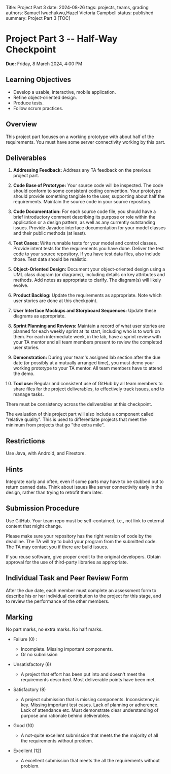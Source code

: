 Title: Project Part 3
date: 2024-08-26
tags: projects, teams, grading
authors: Samuel Iwuchukwu,Hazel Victoria Campbell
status: published
summary: Project Part 3
[TOC]

# Project Part 3 -- Half-Way Checkpoint

**Due:** Friday, 8 March 2024, 4:00 PM


## **Learning Objectives**

+ Develop a usable, interactive, mobile application.
+ Refine object-oriented design.
+ Produce tests.
+ Follow scrum practices.

## **Overview**

This project part focuses on a working prototype with about half of the requirements. You must have some server connectivity working by this part.

## **Deliverables**
1. **Addressing Feedback:**
Address any TA feedback on the previous project part.

2. **Code Base of Prototype:**
Your source code will be inspected. The code should conform to some consistent coding convention. Your prototype should provide something tangible to the user, supporting about half the requirements. Maintain the source code in your source repository.

3. **Code Documentation:**
For each source code file, you should have a brief introductory comment describing its purpose or role within the application or a design pattern, as well as any currently outstanding issues. Provide Javadoc interface documentation for your model classes and their public methods (at least).

4. **Test Cases:**
Write runnable tests for your model and control classes. Provide intent tests for the requirements you have done. Deliver the test code to your source repository. If you have test data files, also include those. Test data should be realistic.

5. **Object-Oriented Design:**
Document your object-oriented design using a UML class diagram (or diagrams), including details on key attributes and methods. Add notes as appropriate to clarify. The diagram(s) will likely evolve.

6. **Product Backlog:**
Update the requirements as appropriate. Note which user stories are done at this checkpoint.

7. **User Interface Mockups and Storyboard Sequences:**
Update these diagrams as appropriate.

8. **Sprint Planning and Reviews:**
Maintain a record of what user stories are planned for each weekly sprint at its start, including who is to work on them. For each intermediate week, in the lab, have a sprint review with your TA mentor and all team members present to review the completed user stories.

9. **Demonstration:**
During your team's assigned lab section after the due date (or possibly at a mutually arranged time), you must demo your working prototype to your TA mentor. All team members have to attend the demo.

10. **Tool use:**
Regular and consistent use of GitHub by all team members to share files for the project deliverables, to effectively track issues, and to manage tasks.

There must be consistency across the deliverables at this checkpoint.

The evaluation of this project part will also include a component called "relative quality". This is used to differentiate projects that meet the minimum from projects that go "the extra mile".

## **Restrictions**
Use Java, with Android, and Firestore.

## **Hints**
Integrate early and often, even if some parts may have to be stubbed out to return canned data. Think about issues like server connectivity early in the design, rather than trying to retrofit them later.

## **Submission Procedure**
Use GitHub. Your team repo must be self-contained, i.e., not link to external content that might change.

Please make sure your repository has the right version of code by the deadline. The TA will try to build your program from the submitted code. The TA may contact you if there are build issues.

If you reuse software, give proper credit to the original developers. Obtain approval for the use of third-party libraries as appropriate.

## **Individual Task and Peer Review Form**
After the due date, each member must complete an assessment form to describe his or her individual contribution to the project for this stage, and to review the performance of the other members.

## **Marking**
No part marks, no extra marks. No half marks.

- Failure (0) : 
    - Incomplete. Missing important components.
    - Or no submission

- Unsatisfactory (6)
    - A project that effort has been put into and doesn't meet the requirements described. Most deliverable points have been met.

- Satisfactory (8)
    - A project submission that is missing components. Inconsistency is key. Missing important test cases. Lack of planning or adherence. Lack of attendance etc. Must demonstrate clear understanding of purpose and rationale behind deliverables.

- Good (10)
    - A not-quite excellent submission that meets the the majority of all the requirements without problem.

- Excellent (12)
    - A excellent submission that meets the all the requirements without problem.